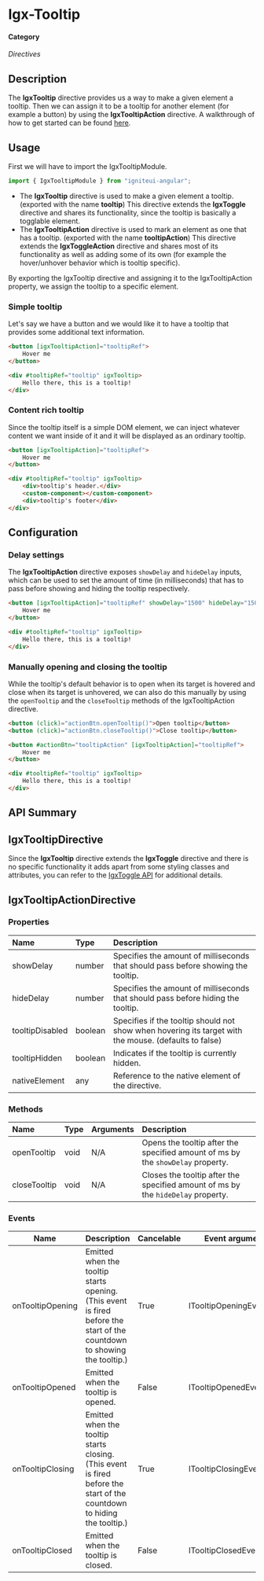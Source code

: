 # Igx-Tooltip

#### Category
_Directives_

## Description
The **IgxTooltip** directive provides us a way to make a given element a tooltip. Then we can assign it to be a tooltip for another element (for example a button) by using the **IgxTooltipAction** directive.
A walkthrough of how to get started can be found [here](https://www.infragistics.com/products/ignite-ui-angular/angular/components/tooltip.html).

## Usage
First we will have to import the IgxTooltipModule.
```typescript
import { IgxTooltipModule } from "igniteui-angular";
```

- The **IgxTooltip** directive is used to make a given element a tooltip. (exported with the name **tooltip**) This directive extends the **IgxToggle** directive and shares its functionality, since the tooltip is basically a togglable element.
- The **IgxTooltipAction** directive is used to mark an element as one that has a tooltip. (exported with the name **tooltipAction**) This directive extends the **IgxToggleAction** directive and shares most of its functionality as well as adding some of its own (for example the hover/unhover behavior which is tooltip specific).

By exporting the IgxTooltip directive and assigning it to the IgxTooltipAction property, we assign the tooltip to a specific element.


### Simple tooltip

Let's say we have a button and we would like it to have a tooltip that provides some additional text information.
```html
<button [igxTooltipAction]="tooltipRef">
    Hover me
</button>

<div #tooltipRef="tooltip" igxTooltip>
    Hello there, this is a tooltip!
</div>
```

### Content rich tooltip

Since the tooltip itself is a simple DOM element, we can inject whatever content we want inside of it and it will be displayed as an ordinary tooltip.

```html
<button [igxTooltipAction]="tooltipRef">
    Hover me
</button>

<div #tooltipRef="tooltip" igxTooltip>
    <div>tooltip's header.</div>
    <custom-component></custom-component>
    <div>tooltip's footer</div>
</div>
```

## Configuration

### Delay settings
The **IgxTooltipAction** directive exposes `showDelay` and `hideDelay` inputs, which can be used to set the amount of time (in milliseconds) that has to pass before showing and hiding the tooltip respectively.

```html
<button [igxTooltipAction]="tooltipRef" showDelay="1500" hideDelay="1500">
    Hover me
</button>

<div #tooltipRef="tooltip" igxTooltip>
    Hello there, this is a tooltip!
</div>
```

### Manually opening and closing the tooltip
While the tooltip's default behavior is to open when its target is hovered and close when its target is unhovered, we can also do this manually by using the `openTooltip` and the `closeTooltip` methods of the IgxTooltipAction directive.

```html
<button (click)="actionBtn.openTooltip()">Open tooltip</button>
<button (click)="actionBtn.closeTooltip()">Close tooltip</button>

<button #actionBtn="tooltipAction" [igxTooltipAction]="tooltipRef">
    Hover me
</button>

<div #tooltipRef="tooltip" igxTooltip>
    Hello there, this is a tooltip!
</div>
```

## API Summary

## IgxTooltipDirective

Since the **IgxTooltip** directive extends the **IgxToggle** directive and there is no specific functionality it adds apart from some styling classes and attributes, you can refer to the [IgxToggle API](https://github.com/IgniteUI/igniteui-angular/blob/master/projects/igniteui-angular/src/lib/directives/toggle/README.md) for additional details.

## IgxTooltipActionDirective

### Properties
| Name | Type | Description |
| :--- |:--- | :--- |
| showDelay | number | Specifies the amount of milliseconds that should pass before showing the tooltip. |
| hideDelay | number | Specifies the amount of milliseconds that should pass before hiding the tooltip. |
| tooltipDisabled | boolean | Specifies if the tooltip should not show when hovering its target with the mouse. (defaults to false) |
| tooltipHidden | boolean | Indicates if the tooltip is currently hidden. |
| nativeElement | any | Reference to the native element of the directive. |

### Methods
| Name | Type | Arguments | Description |
| :--- |:--- | :--- | :--- |
| openTooltip | void | N/A | Opens the tooltip after the specified amount of ms by the `showDelay` property. |
| closeTooltip | void | N/A | Closes the tooltip after the specified amount of ms by the `hideDelay` property. |

### Events
|Name|Description|Cancelable|Event arguments|
|--|--|--|--|
| onTooltipOpening | Emitted when the tooltip starts opening. (This event is fired before the start of the countdown to showing the tooltip.) | True | ITooltipOpeningEventArgs |
| onTooltipOpened | Emitted when the tooltip is opened. | False | ITooltipOpenedEventArgs |
| onTooltipClosing | Emitted when the tooltip starts closing. (This event is fired before the start of the countdown to hiding the tooltip.) | True | ITooltipClosingEventArgs |
| onTooltipClosed | Emitted when the tooltip is closed. | False | ITooltipClosedEventArgs |
